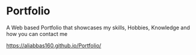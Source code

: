 # Portfolio

A Web based Portfolio that showcases my skills, Hobbies, Knowledge and how you can contact me

https://aliabbas160.github.io/Portfolio/
